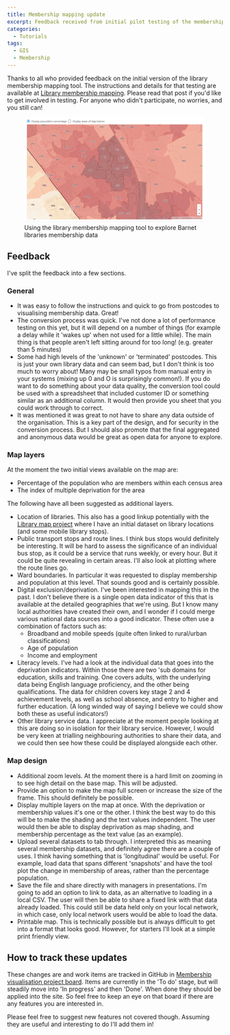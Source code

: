 ```yaml
---
title: Membership mapping update
excerpt: Feedback received from initial pilot testing of the membership mapping tool
categories:
  - Tutorials
tags:
  - GIS
  - Membership
---
```


Thanks to all who provided feedback on the initial version of the library membership mapping tool. The instructions and details for that testing are available at [Library membership mapping](https://blog.librarydata.uk/membership-mapping/). Please read that post if you'd like to get involved in testing. For anyone who didn't participate, no worries, and you still can!

<figure>
  <img src="https://raw.githubusercontent.com/LibrariesHacked/librarieshacked.github.io/master/images/2021-02-05-instructions-5-display-map.png" alt="Screenshot of the mapping tool showing an area of Barnet library authority with membership shaded relative to population"/>
  <figcaption>Using the library membership mapping tool to explore Barnet libraries membership data</figcaption>
</figure>

## Feedback

I've split the feedback into a few sections.

### General

* It was easy to follow the instructions and quick to go from postcodes to visualising membership data. Great!
* The conversion process was quick. I've not done a lot of performance testing on this yet, but it will depend on a number of things (for example a delay while it 'wakes up' when not used for a little while). The main thing is that people aren't left sitting around for too long! (e.g. greater than 5 minutes)
* Some had high levels of the 'unknown' or 'terminated' postcodes. This is just your own library data and can seem bad, but I don't think is too much to worry about! Many may be small typos from manual entry in your systems (mixing up 0 and O is surprisingly common!). If you do want to do something about your data quality, the conversion tool could be used with a spreadsheet that included customer ID or something similar as an additional column. It would then provide you sheet that you could work through to correct.
* It was mentioned it was great to not have to share any data outside of the organisation. This is a key part of the design, and for security in the conversion process. But I should also promote that the final aggregated and anonymous data would be great as open data for anyone to explore.

### Map layers

At the moment the two initial views available on the map are:

* Percentage of the population who are members within each census area
* The index of multiple deprivation for the area

The following have all been suggested as additional layers.

* Location of libraries. This also has a good linkup potentially with the [Library map project](https://www.librarymap.co.uk) where I have an initial dataset on library locations (and some mobile library stops).
* Public transport stops and route lines. I think bus stops would definitely be interesting. It will be hard to assess the significance of an individual bus stop, as it could be a service that runs weekly, or every hour. But it could be quite revealing in certain areas. I'll also look at plotting where the route lines go.
* Ward boundaries. In particular it was requested to display membership and population at this level. That sounds good and is certainly possible.
* Digital exclusion/deprivation. I've been interested in mapping this in the past. I don't believe there is a single open data indicator of this that is available at the detailed geographies that we're using. But I know many local authorities have created their own, and I wonder if I could merge various national data sources into a good indicator. These often use a combination of factors such as:
  * Broadband and mobile speeds (quite often linked to rural/urban classifications)
  * Age of population
  * Income and employment
* Literacy levels. I've had a look at the individual data that goes into the deprivation indicators. Within those there are two 'sub domains for education, skills and training. One covers adults, with the underlying data being English language proficiency, and the other being qualifications. The data for children covers key stage 2 and 4 achievement levels, as well as school absence, and entry to higher and further education. (A long winded way of saying I believe we could show both these as useful indicators!)
* Other library service data. I appreciate at the moment people looking at this are doing so in isolation for their library service. However, I would be very keen at trialling neighbouring authorities to share their data, and we could then see how these could be displayed alongside each other.

### Map design

* Additional zoom levels. At the moment there is a hard limit on zooming in to see high detail on the base map. This will be adjusted.
* Provide an option to make the map full screen or increase the size of the frame. This should definitely be possible.
* Display multiple layers on the map at once. With the deprivation or membership values it's one or the other. I think the best way to do this will be to make the shading and the text values independent. The user would then be able to display deprivation as map shading, and membership percentage as the text value (as an example).
* Upload several datasets to tab through. I interpreted this as meaning several membership datasets, and definitely agree there are a couple of uses. I think having something that is 'longitudinal' would be useful. For example, load data that spans different 'snapshots' and have the tool plot the change in membership of areas, rather than the percentage population.
* Save the file and share directly with managers in presentations. I'm going to add an option to link to data, as an alternative to loading in a local CSV. The user will then be able to share a fixed link with that data already loaded. This could still be data held only on your local network, in which case, only local network users would be able to load the data.
* Printable map. This is technically possible but is always difficult to get into a format that looks good. However, for starters I'll look at a simple print friendly view.

## How to track these updates

These changes are and work items are tracked in GitHub in [Membership visualisation project board](https://github.com/LibrariesHacked/create-librarydata/projects/2). Items are currently in the 'To do' stage, but will steadily move into 'In progress' and then 'Done'. When done they should be applied into the site. So feel free to keep an eye on that board if there are any features you are interested in.

Please feel free to suggest new features not covered though. Assuming they are useful and interesting to do I'll add them in!
